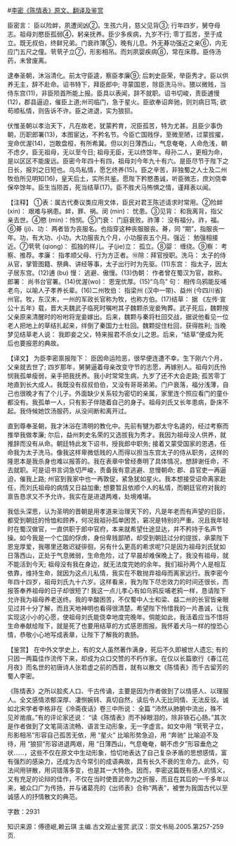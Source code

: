 #[李密《陈情表》原文、翻译及鉴赏](https://www.vrrw.net/wx/14080.html)

臣密言： 臣以险衅，夙遭闵凶②。生孩六月，慈父见背③; 行年四岁，舅夺母志。祖母刘愍臣孤弱④，躬亲抚养。臣少多疾病，九岁不行; 零丁孤苦，至于成立。既无叔伯，终鲜兄弟。门衰祚薄⑤，晚有儿息。外无朞功强近之亲⑥，内无应门五尺之僮。茕茕孑立⑦，形影相吊。而刘夙婴疾病⑧，常在床蓐。臣侍汤药，未曾废离。

逮奉圣朝，沐浴清化。前太守臣逵，察臣孝廉⑨; 后刺史臣荣，举臣秀才。臣以供养无主，辞不赴命。诏书特下，拜臣郎中; 寻蒙国恩，除臣洗马⑩。猥以微贱，当侍东宫(11)，非臣陨首所能上报。臣具以表闻，辞不就职。诏书切峻，责臣逋慢(12)，郡县逼迫，催臣上道;州司临门，急于星火。臣欲奉诏奔驰，则刘病日笃; 欲苟顺私情，则告诉不许。臣之进退，实为狼狈。

伏惟圣朝以孝治天下，凡在故老，犹蒙矜育，况臣孤苦，特为尤甚。且臣少事伪朝，历职郎署(13)，本图宦达，不矜名节。今臣亡国贱俘，至微至陋，过蒙拔擢，宠命优渥(14)，岂敢盘桓，有所希冀。但以刘日薄西山，气息奄奄，人命危浅，朝不虑夕。臣无祖母，无以至今日; 祖母无臣，无以终馀年。母孙二人，更相为命，是以区区不能废远。臣密今年四十有四，祖母刘今年九十有六。是臣尽节于陛下之日长，报刘之日短也。乌鸟私情，愿乞终养(15)。臣之辛苦，非独蜀之人士及二州牧伯所见明知(16)，皇天后土，实所共鉴。愿陛下矜愍愚诚，听臣微志，庶刘侥幸保卒馀年。臣生当陨首，死当结草(17)。臣不胜犬马怖惧之情，谨拜表以闻。



【注释】 ①表：属古代奏议类应用文体，臣民对君王陈述请求时常用。②险衅(xin)： 艰难与祸患。衅，罪、祸。闵 (min)： 忧患。③见背： 和我离背，指父亲去世。④愍 (min)：怜悯。⑤门衰： 门庭衰败。祚薄： 没有福分。祚，福。⑥朞 (ji)、功： 两者皆为丧服名。也指穿这种丧服服丧。朞，同 “期”，指服丧一年。功，有大功、小功。大功服丧九个月，小功服丧五个月。强近： 勉强相接近。⑦茕茕 (qiong)： 孤独的样儿。孑(jie)立： 孤立。⑧婴： 缠绕。⑨察： 考察、推荐。孝廉： 指孝顺父母、行为方正者。⑩除：拜官授职。洗马： 太子的侍从官，掌管图籍、祭典、讲经等事，太子出行时为先驱。(11)东宫： 指太子，因太子居东宫。(12)逋 (bu) 慢： 逃避、傲慢。(13)伪朝： 作者曾在蜀汉为官，故称。郎署： 尚书台官署。(14)优渥(wo)： 恩宠优厚。(15)“乌鸟” 句： 相传乌鸦能反哺老鸟，以喻人子孝养长辈。(16)二州牧伯： 指梁州 (汉中一带)、益州 (今四川省) 州官。牧，东汉末，一州的军政长官称为牧，也称方伯。(17)结草： 据 《左传·宣公十五年》载，晋大夫魏武子临死时嘱咐其子魏颗杀宠妾殉葬。武子死后，魏颗按父亲原来清醒时的吩咐将宠妾嫁出。后来，魏颗与秦将杜回交战，据说他看见一位老人把地上的草结扎起来，绊倒了秦国力士杜回。魏颗捉住杜回，获得胜利; 当晚梦见结草老人说： 我即妾之父，特来报君不杀女儿之恩。后来，“结草”便成为死后也要报恩的典故。

【译文】 为臣李密禀报陛下： 臣因命运险恶，很早便连遭不幸。生下刚六个月，父亲就去世了; 四岁那年，舅舅逼着母亲改变守节的志愿，再嫁别人。祖母刘氏怜悯我孤单瘦弱，亲手把我抚养。我小时常常生病，九岁了还不大会走路; 孤苦零丁地直到长大成人。我既没有叔叔伯伯，又没有哥哥弟弟。门户衰落，福分浅薄，自己也很晚才有了个儿子。外面缺少关系较为密切的亲属，家里连个照应看门的童仆都没有。我孤单一人，只有影子伴随着自己的身子。祖母刘氏又长年患病，卧床不起。我侍候她饮汤服药，从没间断和离开过。

直到尊奉圣朝，我才沐浴在清明的教化中。先前有犍为郡太守名逵的，经过考察而推举我做孝廉; 尔后，益州刺史名荣的又选拔我为秀才。我因为祖母没人供养，就推辞而没有从命。朝廷特此发下诏书，授我郎中职务; 接着又蒙受国家的恩遇，任命我为太子洗马。像我这样卑微低贱的人而得以担当东宫太子的侍从职务，这样的隆恩本是我杀身也难以报答的。我在表章中曾经奏明了具体情况，想辞谢任命，不去就职。可是诏书言词急切严峻，责备我有意逃避、怠慢朝命; 郡、县官吏一再逼迫，催我上路; 州官到我家中也一再敦促，紧急犹如星火。我本想接受诏命离家赴任，而刘氏祖母的病情又日益加重; 想要暂且依顺个人的私情，而朝廷官府对我的禀告恳求又不予允许。我实在是进退两难，处境难堪。

我低头深思，认为圣明的晋朝是用孝道来治理天下的，凡是年老而有声望的旧臣，都受到朝廷的怜恤和顾养，何况我祖孙孤单困苦，窘况是特别的严重。况且我年轻时在蜀汉做官，一直供职于郎中官府，本来就希望仕途显达，并不矜持于名声节操。如今我是一个亡国的俘虏，身份卑贱鄙陋，却受到朝廷过分的提拔，承蒙陛下恩宠厚爱，我哪里还敢迟疑徘徊，另有什么更高的希求呢?只是因为祖母刘氏犹如日落西山，正处于气息微弱，生命危险，过了早晨却难保晚上了。我没有祖母，就不能活到今天; 祖母没有我在身边，就无法度完她的余年。我们祖孙两个人是相互依靠，维持生命，就因为这点儿私情，我实在不敢抛弃祖母而离家远行。我李密今年四十四岁，祖母刘氏九十六岁。这样看来，我为陛下尽忠效力的时间还很长，而报答奉养祖母的日子却很短了! 我这一点儿孝心有如乌鸦反哺老鸦一样，恳请陛下允许我为祖母养老送终。我的辛酸困苦，不仅蜀中人士和梁、益二州的长官皆亲眼见过并十分了解，而且天地神明也看得很清楚。希望陛下怜惜我的一片愚诚，让我实现这小小的心愿，使祖母刘氏能侥幸地度完晚年。倘能如此，我活着应当不惜将生命奉献给陛下，就是死了也要用结草的方式感恩图报。我怀着犬马一样的惶恐心情，恭敬小心地写成表章，让陛下了解我的衷肠。

【鉴赏】 在中外文学史上，有的文人虽然著作满身，死后不久即被世人遗忘; 有的只因一两篇佳作流传下来，却成为众口交赞的不朽作家。在仅以长篇歌行《春江花月夜》而名世的初唐诗人张若虚之前的西晋，就有以散文《陈情表》而千古留芳的蜀人李密。

《陈情表》之所以脍炙人口、千古传诵，主要是因为作者做到了以情感人、以理服人。全文感情浓郁深厚、凄恻婉转、真切自然，读后令人无比同情、无法反驳。诚如北宋学者李格非在《冷斋夜话》卷三中所说： 全篇 “沛然从肺腑中流出，殊不见斧凿痕。”有的评论家还说： “读《陈情表》而不掉眼泪的，除非铁石心肠。”其次是作者做到了文笔简洁流畅、语言生动形象，无一字虚言。如文中用 “茕茕孑立，形影相吊”形容自己孤苦无依，用 “星火” 比喻形势急迫，用 “奔驰” 比喻迫不及待，用 “狼狈”形容进退两艰，用 “日薄西山，气息奄奄，朝不虑夕”形容垂危之状……，这些不仅在原文中生动形象，恰切地表达了自己复杂矛盾的思想感情，富有强烈的感染力，还成为古今常引的成语典故，具有长久不衰的生命力。此外，句法间用骈散，用词错落多变，也是其一大特色。因而，李密这篇既有感人的情义，又有充足的论辩的佳作，不仅在当时使晋武帝为之折服，而且在其后的一千多年以来，被众口广为传扬，并与诸葛亮的《出师表》合称“两表”，被誉为我国古代以至诚感人的抒情散文的典范。

字数：2931

知识来源：傅德岷,赖云琪 主编.古文观止鉴赏.武汉：崇文书局.2005.第257-259页.

